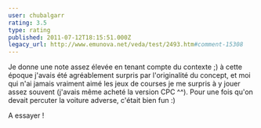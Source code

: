 ```yaml
---
user: chubalgarr
rating: 3.5
type: rating
published: 2011-07-12T18:15:51.000Z
legacy_url: http://www.emunova.net/veda/test/2493.htm#comment-15308
---
```

Je donne une note assez élevée en tenant compte du contexte ;) à cette époque j'avais été agréablement surpris par l'originalité du concept, et moi qui n'ai jamais vraiment aimé les jeux de courses je me surpris à y jouer assez souvent (j'avais même acheté la version CPC ^^). Pour une fois qu'on devait percuter la voiture adverse, c'était bien fun :)

A essayer !